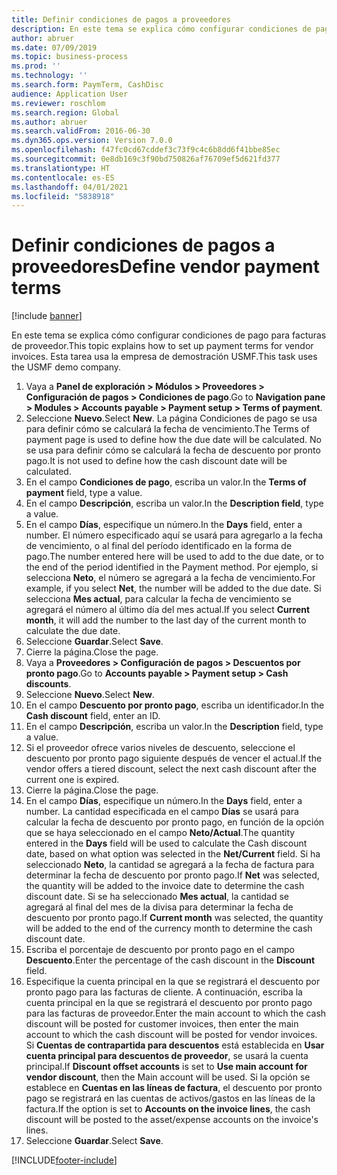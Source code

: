 ```yaml
---
title: Definir condiciones de pagos a proveedores
description: En este tema se explica cómo configurar condiciones de pago para facturas de proveedor.
author: abruer
ms.date: 07/09/2019
ms.topic: business-process
ms.prod: ''
ms.technology: ''
ms.search.form: PaymTerm, CashDisc
audience: Application User
ms.reviewer: roschlom
ms.search.region: Global
ms.author: abruer
ms.search.validFrom: 2016-06-30
ms.dyn365.ops.version: Version 7.0.0
ms.openlocfilehash: f47fc0cd67cddef3c73f9c4c6b8dd6f41bbe85ec
ms.sourcegitcommit: 0e8db169c3f90bd750826af76709ef5d621fd377
ms.translationtype: HT
ms.contentlocale: es-ES
ms.lasthandoff: 04/01/2021
ms.locfileid: "5838918"
---
```

# <a name="define-vendor-payment-terms"></a><span data-ttu-id="d2225-103">Definir condiciones de pagos a proveedores</span><span class="sxs-lookup"><span data-stu-id="d2225-103">Define vendor payment terms</span></span>

[!include [banner](../../includes/banner.md)]

<span data-ttu-id="d2225-104">En este tema se explica cómo configurar condiciones de pago para facturas de proveedor.</span><span class="sxs-lookup"><span data-stu-id="d2225-104">This topic explains how to set up payment terms for vendor invoices.</span></span> <span data-ttu-id="d2225-105">Esta tarea usa la empresa de demostración USMF.</span><span class="sxs-lookup"><span data-stu-id="d2225-105">This task uses the USMF demo company.</span></span>

1. <span data-ttu-id="d2225-106">Vaya a **Panel de exploración > Módulos > Proveedores > Configuración de pagos > Condiciones de pago**.</span><span class="sxs-lookup"><span data-stu-id="d2225-106">Go to **Navigation pane > Modules > Accounts payable > Payment setup > Terms of payment**.</span></span>
2. <span data-ttu-id="d2225-107">Seleccione **Nuevo**.</span><span class="sxs-lookup"><span data-stu-id="d2225-107">Select **New**.</span></span> <span data-ttu-id="d2225-108">La página Condiciones de pago se usa para definir cómo se calculará la fecha de vencimiento.</span><span class="sxs-lookup"><span data-stu-id="d2225-108">The Terms of payment page is used to define how the due date will be calculated.</span></span> <span data-ttu-id="d2225-109">No se usa para definir cómo se calculará la fecha de descuento por pronto pago.</span><span class="sxs-lookup"><span data-stu-id="d2225-109">It is not used to define how the cash discount date will be calculated.</span></span>  
3. <span data-ttu-id="d2225-110">En el campo **Condiciones de pago**, escriba un valor.</span><span class="sxs-lookup"><span data-stu-id="d2225-110">In the **Terms of payment** field, type a value.</span></span>
4. <span data-ttu-id="d2225-111">En el campo **Descripción**, escriba un valor.</span><span class="sxs-lookup"><span data-stu-id="d2225-111">In the **Description field**, type a value.</span></span>
5. <span data-ttu-id="d2225-112">En el campo **Días**, especifique un número.</span><span class="sxs-lookup"><span data-stu-id="d2225-112">In the **Days** field, enter a number.</span></span> <span data-ttu-id="d2225-113">El número especificado aquí se usará para agregarlo a la fecha de vencimiento, o al final del período identificado en la forma de pago.</span><span class="sxs-lookup"><span data-stu-id="d2225-113">The number entered here will be used to add to the due date, or to the end of the period identified in the Payment method.</span></span> <span data-ttu-id="d2225-114">Por ejemplo, si selecciona **Neto**, el número se agregará a la fecha de vencimiento.</span><span class="sxs-lookup"><span data-stu-id="d2225-114">For example, if you select **Net**, the number will be added to the due date.</span></span> <span data-ttu-id="d2225-115">Si selecciona **Mes actual**, para calcular la fecha de vencimiento se agregará el número al último día del mes actual.</span><span class="sxs-lookup"><span data-stu-id="d2225-115">If you select **Current month**, it will add the number to the last day of the current month to calculate the due date.</span></span>  
6. <span data-ttu-id="d2225-116">Seleccione **Guardar**.</span><span class="sxs-lookup"><span data-stu-id="d2225-116">Select **Save**.</span></span>
7. <span data-ttu-id="d2225-117">Cierre la página.</span><span class="sxs-lookup"><span data-stu-id="d2225-117">Close the page.</span></span>
8. <span data-ttu-id="d2225-118">Vaya a **Proveedores > Configuración de pagos > Descuentos por pronto pago**.</span><span class="sxs-lookup"><span data-stu-id="d2225-118">Go to **Accounts payable > Payment setup > Cash discounts**.</span></span>
9. <span data-ttu-id="d2225-119">Seleccione **Nuevo**.</span><span class="sxs-lookup"><span data-stu-id="d2225-119">Select **New**.</span></span>
10. <span data-ttu-id="d2225-120">En el campo **Descuento por pronto pago**, escriba un identificador.</span><span class="sxs-lookup"><span data-stu-id="d2225-120">In the **Cash discount** field, enter an ID.</span></span>
11. <span data-ttu-id="d2225-121">En el campo **Descripción**, escriba un valor.</span><span class="sxs-lookup"><span data-stu-id="d2225-121">In the **Description** field, type a value.</span></span>
12. <span data-ttu-id="d2225-122">Si el proveedor ofrece varios niveles de descuento, seleccione el descuento por pronto pago siguiente después de vencer el actual.</span><span class="sxs-lookup"><span data-stu-id="d2225-122">If the vendor offers a tiered discount, select the next cash discount after the current one is expired.</span></span>
13. <span data-ttu-id="d2225-123">Cierre la página.</span><span class="sxs-lookup"><span data-stu-id="d2225-123">Close the page.</span></span>
14. <span data-ttu-id="d2225-124">En el campo **Días**, especifique un número.</span><span class="sxs-lookup"><span data-stu-id="d2225-124">In the **Days** field, enter a number.</span></span> <span data-ttu-id="d2225-125">La cantidad especificada en el campo **Días** se usará para calcular la fecha de descuento por pronto pago, en función de la opción que se haya seleccionado en el campo **Neto/Actual**.</span><span class="sxs-lookup"><span data-stu-id="d2225-125">The quantity entered in the **Days** field will be used to calculate the Cash discount date, based on what option was selected in the **Net/Current** field.</span></span> <span data-ttu-id="d2225-126">Si ha seleccionado **Neto**, la cantidad se agregará a la fecha de factura para determinar la fecha de descuento por pronto pago.</span><span class="sxs-lookup"><span data-stu-id="d2225-126">If **Net** was selected, the quantity will be added to the invoice date to determine the cash discount date.</span></span> <span data-ttu-id="d2225-127">Si se ha seleccionado **Mes actual**, la cantidad se agregará al final del mes de la divisa para determinar la fecha de descuento por pronto pago.</span><span class="sxs-lookup"><span data-stu-id="d2225-127">If **Current month** was selected, the quantity will be added to the end of the currency month to determine the cash discount date.</span></span>  
15. <span data-ttu-id="d2225-128">Escriba el porcentaje de descuento por pronto pago en el campo **Descuento**.</span><span class="sxs-lookup"><span data-stu-id="d2225-128">Enter the percentage of the cash discount in the **Discount** field.</span></span> 
16. <span data-ttu-id="d2225-129">Especifique la cuenta principal en la que se registrará el descuento por pronto pago para las facturas de cliente. A continuación, escriba la cuenta principal en la que se registrará el descuento por pronto pago para las facturas de proveedor.</span><span class="sxs-lookup"><span data-stu-id="d2225-129">Enter the main account to which the cash discount will be posted for customer invoices, then enter the main account to which the cash discount will be posted for vendor invoices.</span></span> <span data-ttu-id="d2225-130">Si **Cuentas de contrapartida para descuentos** está establecida en **Usar cuenta principal para descuentos de proveedor**, se usará la cuenta principal.</span><span class="sxs-lookup"><span data-stu-id="d2225-130">If **Discount offset accounts** is set to **Use main account for vendor discount**, then the Main account will be used.</span></span> <span data-ttu-id="d2225-131">Si la opción se establece en **Cuentas en las líneas de factura**, el descuento por pronto pago se registrará en las cuentas de activos/gastos en las líneas de la factura.</span><span class="sxs-lookup"><span data-stu-id="d2225-131">If the option is set to **Accounts on the invoice lines**, the cash discount will be posted to the asset/expense accounts on the invoice's lines.</span></span>  
17. <span data-ttu-id="d2225-132">Seleccione **Guardar**.</span><span class="sxs-lookup"><span data-stu-id="d2225-132">Select **Save**.</span></span>



[!INCLUDE[footer-include](../../../includes/footer-banner.md)]
